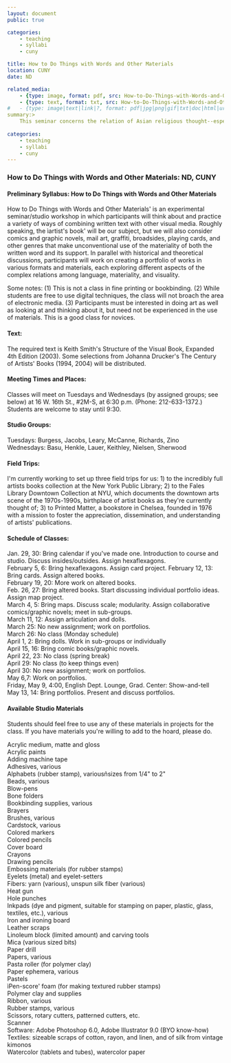 ```yaml
---
layout: document
public: true

categories: 
    - teaching
    - syllabi
    - cuny

title: How to Do Things with Words and Other Materials
location: CUNY
date: ND

related_media:
    - {type: image, format: pdf, src: How-to-Do-Things-with-Words-and-Other-Materials_pdf.pdf, public: true}
    - {type: text, format: txt, src: How-to-Do-Things-with-Words-and-Other-Materials_ocr.txt, public: false}
#	- {type: image|text|link|?, format: pdf|jpg|png|gif|txt|doc|html|url, src: full-file-name.pdf, public: false}
summary:>
    This seminar concerns the relation of Asian religious thought--especially Buddhism--to European and American culture. Brahmanism and Buddhism have ìarrived' and been influential in western thought in many forms through many different encounters over many centuries.  Thus, by now an Asian encounter with western culture must also be understood as a re-encounter with a palimpsest of previous Asian currents and influences (as well as vice versa).  Necessarily, then, the seminar also involves a range of difficult methodological, theoretical, and political issues surrounding authenticity, dissemination, appropriation, and perhaps especially, pedagogy.
    
categories: 
    - teaching
    - syllabi
    - cuny
---
```


### How to Do Things with Words and Other Materials: ND, CUNY

#### Preliminary Syllabus: How to Do Things with Words and Other Materials

How to Do Things with Words and Other Materials' is an experimental seminar/studio workshop in which participants will think about and practice a variety of ways of combining written text with other visual media.  Roughly speaking, the ìartist's book' will be our subject, but we will also consider comics and graphic novels, mail art, graffiti, broadsides, playing cards, and other genres that make unconventional use of the materiality of both the written word and its support.  In parallel with historical and theoretical discussions, participants will work on creating a portfolio of works in various formats and materials, each exploring different aspects of the complex relations among language, materiality, and visuality. 

Some notes: (1) This is not a class in fine printing or bookbinding.  (2) While students are free to use digital techniques, the class will not broach the area of electronic media.  (3) Participants must be interested in doing art as well as looking at and thinking about it, but need not be experienced in the use of materials.  This is a good class for novices.    

#### Text:
The required text is Keith Smith's Structure of the Visual Book, Expanded 4th Edition (2003).  Some selections from Johanna Drucker's The Century of Artists' Books (1994, 2004) will be distributed.

#### Meeting Times and Places:

Classes will meet on Tuesdays and Wednesdays (by assigned groups; see below) at 16 W. 16th St., #2M-S, at 6:30 p.m.  (Phone: 212-633-1372.)  Students are welcome to stay until 9:30.

#### Studio Groups:
Tuesdays: Burgess, Jacobs, Leary, McCanne, Richards, Zino  
Wednesdays: Basu, Henkle, Lauer, Keithley, Nielsen, Sherwood

#### Field Trips:
I'm currently working to set up three field trips for us: 1) to the incredibly full artists books collection at the New York Public Library; 2) to the Fales Library Downtown Collection at NYU, which documents the downtown arts scene of the 1970s-1990s, birthplace of artist books as they're currently thought of; 3) to Printed Matter, a bookstore in Chelsea, founded in 1976 with a mission to foster the appreciation, dissemination, and understanding of artists' publications.

#### Schedule of Classes:

Jan. 29, 30: Bring calendar if you've made one.  Introduction to course and studio. Discuss insides/outsides.  Assign hexaflexagons.  
February 5, 6: Bring hexaflexagons. Assign card project. 
February 12, 13:  Bring cards.  Assign altered books.  
February 19, 20: More work on altered books.  
Feb. 26, 27: Bring altered books.  Start discussing individual portfolio ideas.  Assign map project.  
March 4, 5: Bring maps.  Discuss scale; modularity.  Assign collaborative comics/graphic novels; meet in sub-groups.  
March 11, 12: Assign articulation and dolls.  
March 25: No new assignment; work on portfolios.  
March 26: No class (Monday schedule)  
April 1, 2: Bring dolls.  Work in sub-groups or individually  
April 15, 16: Bring comic books/graphic novels.  
April 22, 23: No class (spring break)  
April 29: No class (to keep things even)  
April 30: No new assignment; work on portfolios.  
May 6,7: Work on portfolios.  
Friday, May 9, 4:00, English Dept. Lounge, Grad. Center: Show-and-tell  
May 13, 14: Bring portfolios.  Present and discuss portfolios.  

#### Available Studio Materials
Students should feel free to use any of these materials in projects for the class.  If you have materials you're willing to add to the hoard, please do.

Acrylic medium, matte and gloss  
Acrylic paints  
Adding machine tape  
Adhesives, various  
Alphabets (rubber stamp), variousñsizes from 1/4" to 2"  
Beads, various  
Blow-pens  
Bone folders  
Bookbinding supplies, various  
Brayers  
Brushes, various  
Cardstock, various  
Colored markers  
Colored pencils  
Cover board  
Crayons  
Drawing pencils  
Embossing materials (for rubber stamps)  
Eyelets (metal) and eyelet-setters  
Fibers: yarn (various), unspun silk fiber (various)  
Heat gun  
Hole punches  
Inkpads (dye and pigment, suitable for stamping on paper, plastic, glass, textiles, etc.), various  
Iron and ironing board  
Leather scraps  
Linoleum block (limited amount) and carving tools  
Mica (various sized bits)  
Paper drill  
Papers, various  
Pasta roller (for polymer clay)  
Paper ephemera, various  
Pastels  
ìPen-score' foam (for making textured rubber stamps)  
Polymer clay and supplies  
Ribbon, various  
Rubber stamps, various  
Scissors, rotary cutters, patterned cutters, etc.  
Scanner  
Software: Adobe Photoshop 6.0, Adobe Illustrator 9.0 (BYO know-how)  
Textiles: sizeable scraps of cotton, rayon, and linen, and of silk from vintage kimonos  
Watercolor (tablets and tubes), watercolor paper  